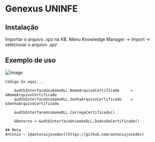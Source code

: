 # Genexus UNINFE


## Instalação
Importar o arquivo _.xpz_ na KB.
    Menu Knowledge Manager -> Import -> selecionar o arquivo _.xpz_

## Exemplo de uso
![image](https://user-images.githubusercontent.com/1467860/166702126-969dccc9-ed41-4f66-9bb7-5f63a9b05db5.png)

```Gx
Código Gx aqui...

    &udtbInterfaceUnimakeDLL.NomeArquivoCertificado	    = &NomeArquivoCertificado
	&udtbInterfaceUnimakeDLL.SenhaArquivoCertificado	= &SenhaArquivoCertificado

	&udtbInterfaceUnimakeDLL.CarregaCertificado()

    &Retorno = &udtbInterfaceUnimakeDLL.DadosDoCertificado()

## Meta
Antonio – [@antoniojosedev](https://github.com/antoniojosedev)
